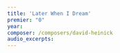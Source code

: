```yaml
---
title: 'Later When I Dream'
premier: "0"
year: 
composer: /composers/david-heinick
audio_excerpts: 
---
```

